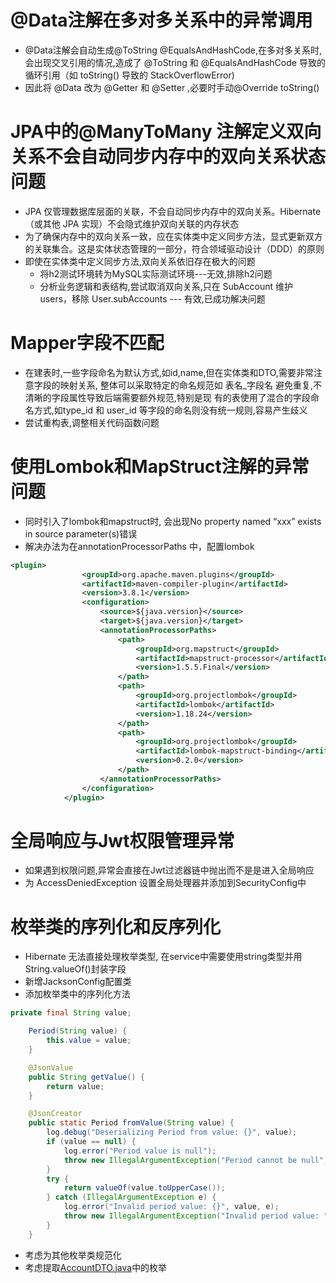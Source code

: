 # @Data注解在多对多关系中的异常调用
- @Data注解会自动生成@ToString @EqualsAndHashCode,在多对多关系时,
会出现交叉引用的情况,造成了 @ToString 和 @EqualsAndHashCode 
导致的循环引用（如 toString() 导致的 StackOverflowError)
- 因此将 @Data 改为 @Getter 和 @Setter ,必要时手动@Override toString()

# JPA中的@ManyToMany 注解定义双向关系不会自动同步内存中的双向关系状态问题
- JPA 仅管理数据库层面的关联，不会自动同步内存中的双向关系。Hibernate（或其他 JPA 实现）不会隐式维护双向关联的内存状态
- 为了确保内存中的双向关系一致，应在实体类中定义同步方法，显式更新双方的关联集合。这是实体状态管理的一部分，符合领域驱动设计（DDD）的原则
- 即使在实体类中定义同步方法,双向关系依旧存在极大的问题
  - 将h2测试环境转为MySQL实际测试环境---无效,排除h2问题
  - 分析业务逻辑和表结构,尝试取消双向关系,只在 SubAccount 维护 users，移除 User.subAccounts 
--- 有效,已成功解决问题

# Mapper字段不匹配
- 在建表时,一些字段命名为默认方式,如id,name,但在实体类和DTO,需要非常注意字段的映射关系,
整体可以采取特定的命名规范如 表名_字段名 避免重复,不清晰的字段属性导致后端需要额外规范,特别是现
有的表使用了混合的字段命名方式,如type_id 和 user_id 等字段的命名则没有统一规则,容易产生歧义
- 尝试重构表,调整相关代码函数问题

# 使用Lombok和MapStruct注解的异常问题
- 同时引入了lombok和mapstruct时, 会出现No property named “xxx” exists in source parameter(s)错误
- 解决办法为在annotationProcessorPaths 中，配置lombok
```xml
<plugin>
                <groupId>org.apache.maven.plugins</groupId>
                <artifactId>maven-compiler-plugin</artifactId>
                <version>3.8.1</version>
                <configuration>
                    <source>${java.version}</source>
                    <target>${java.version}</target>
                    <annotationProcessorPaths>
                        <path>
                            <groupId>org.mapstruct</groupId>
                            <artifactId>mapstruct-processor</artifactId>
                            <version>1.5.5.Final</version>
                        </path>
                        <path>
                            <groupId>org.projectlombok</groupId>
                            <artifactId>lombok</artifactId>
                            <version>1.18.24</version>
                        </path>
                        <path>
                            <groupId>org.projectlombok</groupId>
                            <artifactId>lombok-mapstruct-binding</artifactId>
                            <version>0.2.0</version>
                        </path>
                    </annotationProcessorPaths>
                </configuration>
            </plugin>
```
# 全局响应与Jwt权限管理异常
- 如果遇到权限问题,异常会直接在Jwt过滤器链中抛出而不是是进入全局响应
- 为 AccessDeniedException 设置全局处理器并添加到SecurityConfig中

# 枚举类的序列化和反序列化
- Hibernate 无法直接处理枚举类型, 在service中需要使用string类型并用String.valueOf()封装字段
- 新增JacksonConfig配置类
- 添加枚举类中的序列化方法
```java
private final String value;

    Period(String value) {
        this.value = value;
    }

    @JsonValue
    public String getValue() {
        return value;
    }

    @JsonCreator
    public static Period fromValue(String value) {
        log.debug("Deserializing Period from value: {}", value);
        if (value == null) {
            log.error("Period value is null");
            throw new IllegalArgumentException("Period cannot be null");
        }
        try {
            return valueOf(value.toUpperCase());
        } catch (IllegalArgumentException e) {
            log.error("Invalid period value: {}", value, e);
            throw new IllegalArgumentException("Invalid period value: " + value, e);
        }
    }
```
- 考虑为其他枚举类规范化
- 考虑提取[AccountDTO.java](src/main/java/com/as/server/dto/accounts/AccountDTO.java)中的枚举